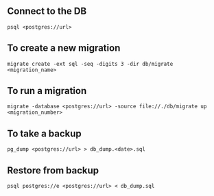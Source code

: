 ## Connect to the DB

`psql <postgres://url>`

## To create a new migration

`migrate create -ext sql -seq -digits 3 -dir db/migrate <migration_name>`

## To run a migration

`migrate -database <postgres://url> -source file://./db/migrate up <migration_number>`


## To take a backup

`pg_dump <postgres://url> > db_dump.<date>.sql`


## Restore from backup
```
psql postgres://e <postgres://url> < db_dump.sql
```
